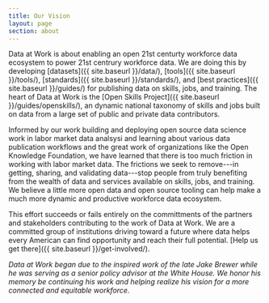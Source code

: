 ```yaml
---
title: Our Vision
layout: page
section: about
---
```


Data at Work is about enabling an open 21st centurty workforce data ecosystem to power 21st centrury workforce data.  We are doing this by developing [datasets]({{ site.baseurl }}/data/), [tools]({{ site.baseurl }}/tools/), [standards]({{ site.baseurl }}/standards/), and [best practices]({{ site.baseurl }}/guides/) for publishing data on skills, jobs, and training.  The heart of Data at Work is the [Open Skills Project]({{ site.baseurl }}/guides/openskills/), an dynamic national taxonomy of skills and jobs built on data from a large set of public and private data contributors.  

Informed by our work building and deploying open source data science work in labor market data analsysi and learning about various data publication workflows and the great work of organizations like the Open Knowledge Foundation, we have learned that there is too much friction in working with labor market data.  The frictions we seek to remove---in getting, sharing, and validating data---stop people from truly benefiting from the wealth of data and services available on skills, jobs, and training. We believe a little more open data and open source tooling can help make a much more dynamic and productive workforce data ecosystem.  


This effort succeeds or fails entirely on the committments of the partners and stakeholders contributing to the work of Data at Work. We are a committed group of institutions driving toward a future where data helps every American can find opportunity and reach their full potential. [Help us get there]({{ site.baseurl }}/get-involved/).

*Data at Work began due to the inspired work of the late Jake Brewer while he was serving as a senior policy advisor at the White House. We honor his memory be continuing his work and helping realize his vision for a more connected and equitable workforce.*

